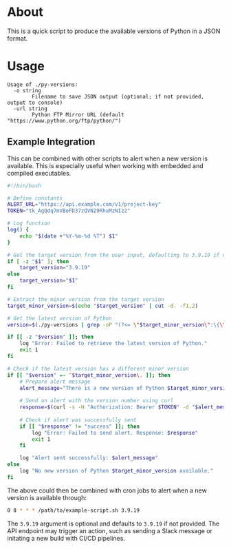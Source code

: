 # About

This is a quick script to produce the available versions of Python in a JSON format.


# Usage

```
Usage of ./py-versions:
  -o string
        Filename to save JSON output (optional; if not provided, output to console)
  -url string
        Python FTP Mirror URL (default "https://www.python.org/ftp/python/")
```


## Example Integration

This can be combined with other scripts to alert when a new version is available. This is especially useful when working with embedded and compiled executables.

```bash
#!/bin/bash

# Define constants
ALERT_URL="https://api.example.com/v1/project-key"
TOKEN="tk_AgQdq7mVBoFD37zQVN29RhuMzNIz2"

# Log function
log() {
    echo "$(date +"%Y-%m-%d %T") $1"
}

# Get the target version from the user input, defaulting to 3.9.19 if no input is provided
if [ -z "$1" ]; then
    target_version="3.9.19"
else
    target_version="$1"
fi

# Extract the minor version from the target version
target_minor_version=$(echo "$target_version" | cut -d. -f1,2)

# Get the latest version of Python
version=$(./py-versions | grep -oP "(?<= \"$target_minor_version\":\{\"latest\":\")[^\"]+")

if [[ -z "$version" ]]; then
    log "Error: Failed to retrieve the latest version of Python."
    exit 1
fi

# Check if the latest version has a different minor version
if [[ "$version" =~ ^$target_minor_version\. ]]; then
    # Prepare alert message
    alert_message="There is a new version of Python $target_minor_version available: $version"
    
    # Send an alert with the version number using curl
    response=$(curl -s -H "Authorization: Bearer $TOKEN" -d "$alert_message" "$ALERT_URL")
    
    # Check if alert was successfully sent
    if [[ "$response" != "success" ]]; then
        log "Error: Failed to send alert. Response: $response"
        exit 1
    fi

    log "Alert sent successfully: $alert_message"
else
    log "No new version of Python $target_minor_version available."
fi
```

The above could then be combined with cron jobs to alert when a new version is available through:

```bash
0 8 * * * /path/to/example-script.sh 3.9.19
```

The `3.9.19` argument is optional and defaults to `3.9.19` if not provided. The API endpoint may trigger an action, such as sending a Slack message or initating a new build with CI/CD pipelines.
